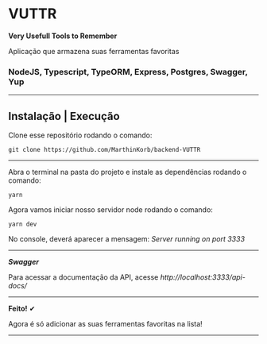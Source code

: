 # VUTTR

**Very Usefull Tools to Remember**

Aplicação que armazena suas ferramentas favoritas

### NodeJS, Typescript, TypeORM, Express, Postgres, Swagger, Yup

----------------------------------------------------

## Instalação | Execução

Clone esse repositório rodando o comando:

    git clone https://github.com/MarthinKorb/backend-VUTTR


----------------------------------------------------

Abra o terminal na pasta do projeto e instale as dependências rodando o comando:

    yarn 

Agora vamos iniciar nosso servidor node rodando o comando:

    yarn dev

No console, deverá aparecer a mensagem: *Server running on port 3333*

_________________________________________________________________

***Swagger***

Para acessar a documentação da API, acesse *http://localhost:3333/api-docs/*

_____________________________________________________

**Feito!** ✔

Agora é só adicionar as suas ferramentas favoritas na lista!

----------------------------------------------------


